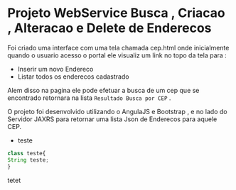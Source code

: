 # Projeto WebService Busca , Criacao , Alteracao e Delete de Enderecos 


Foi criado uma interface com uma tela chamada cep.html onde inicialmente quando o usuario acesso o portal 
ele visualiz um link no topo da tela para : 

* Inserir um novo Endereco 
* Listar todos os enderecos cadastrado 

Alem disso na pagina ele pode efetuar a busca de um cep que se encontrado retornara na lista ```Resultado Busca por CEP``` . 


O projeto foi desenvolvido utilizando o AngulaJS e Bootstrap , e no lado do Servidor JAXRS para retornar uma lista Json de 
Enderecos para aquele CEP. 



* teste 

```javascript
class teste{
String teste;
}
```

tetet


